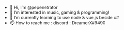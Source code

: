 - 👋 Hi, I’m @pepenetrator
- 👀 I’m interested in music, gaming & programming!
- 🌱 I’m currently learning to use node & vue.js beside c#
- 📫 How to reach me : discord : DreamerX#9490

<!---
pepenetrator/pepenetrator is a ✨ special ✨ repository because its `README.md` (this file) appears on your GitHub profile.
You can click the Preview link to take a look at your changes.
--->
